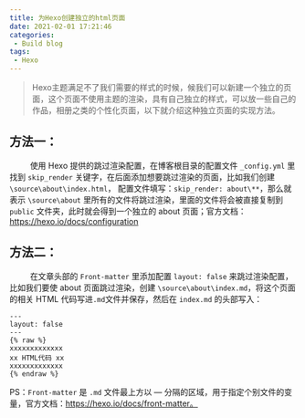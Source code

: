 ```yaml
---
title: 为Hexo创建独立的html页面
date: 2021-02-01 17:21:46
categories: 
 - Build blog
tags: 
 - Hexo
---
```

>Hexo主题满足不了我们需要的样式的时候，候我们可以新建一个独立的页面，这个页面不使用主题的渲染，具有自己独立的样式，可以放一些自己的作品，相册之类的个性化页面，以下就介绍这种独立页面的实现方法。
<!-- more -->
## 方法一：
&emsp; &emsp; 使用 Hexo 提供的跳过渲染配置，在博客根目录的配置文件 `_config.yml` 里找到 `skip_render` 关键字，在后面添加想要跳过渲染的页面，比如我们创建 `\source\about\index.html`， 配置文件填写：`skip_render: about\**`，那么就表示 `\source\about` 里所有的文件将跳过渲染，里面的文件将会被直接复制到 `public` 文件夹，此时就会得到一个独立的 about 页面；官方文档：https://hexo.io/docs/configuration

## 方法二：
&emsp; &emsp; 在文章头部的 `Front-matter` 里添加配置 `layout: false` 来跳过渲染配置，比如我们要使 about 页面跳过渲染，创建 `\source\about\index.md`，将这个页面的相关 HTML 代码写进`.md`文件并保存，然后在 `index.md` 的头部写入：

```
---
layout: false
---
{% raw %}
xxxxxxxxxxxxx
xx HTML代码 xx
xxxxxxxxxxxxx
{% endraw %}
```

PS：`Front-matter` 是 `.md` 文件最上方以 — 分隔的区域，用于指定个别文件的变量，官方文档：https://hexo.io/docs/front-matter。